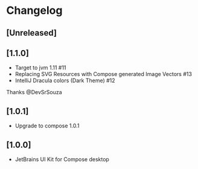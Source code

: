 # Changelog

## [Unreleased]

## [1.1.0]
- Target to jvm 1.11 #11
- Replacing SVG Resources with Compose generated Image Vectors #13
- IntelliJ Dracula colors (Dark Theme) #12

Thanks @DevSrSouza

## [1.0.1]
- Upgrade to compose 1.0.1

## [1.0.0]
- JetBrains UI Kit for Compose desktop